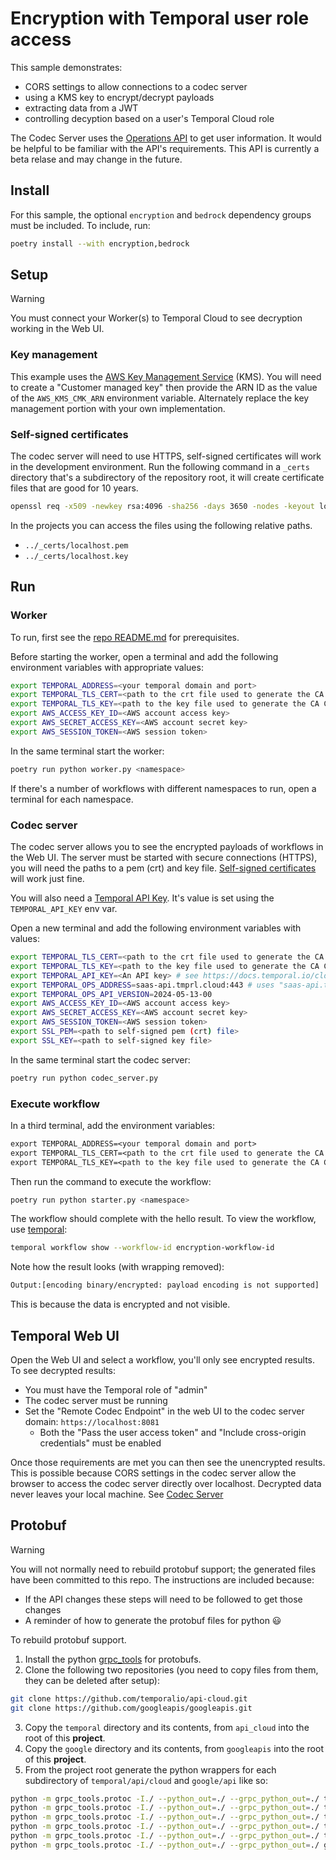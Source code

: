 # Encryption with Temporal user role access

This sample demonstrates:

- CORS settings to allow connections to a codec server
- using a KMS key to encrypt/decrypt payloads
- extracting data from a JWT
- controlling decyption based on a user's Temporal Cloud role

The Codec Server uses the [Operations API](https://docs.temporal.io/ops) to get user information. It would be helpful to be familiar with the API's requirements. This API is currently a beta relase and may change in the future.

## Install

For this sample, the optional `encryption` and `bedrock` dependency groups must be included. To include, run:

```sh
poetry install --with encryption,bedrock
```

## Setup

> [!WARNING]
> You must connect your Worker(s) to Temporal Cloud to see decryption working in the Web UI.

### Key management

This example uses the [AWS Key Management Service](https://aws.amazon.com/kms/) (KMS). You will need
to create a "Customer managed key" then provide the ARN ID as the value of the `AWS_KMS_CMK_ARN`
environment variable. Alternately replace the key management portion with your own implementation.

### Self-signed certificates

The codec server will need to use HTTPS, self-signed certificates will work in the development
environment. Run the following command in a `_certs` directory that's a subdirectory of the
repository root, it will create certificate files that are good for 10 years.

```sh
openssl req -x509 -newkey rsa:4096 -sha256 -days 3650 -nodes -keyout localhost.key -out localhost.pem -subj "/CN=localhost"
```

In the projects you can access the files using the following relative paths.

- `../_certs/localhost.pem`
- `../_certs/localhost.key`

## Run

### Worker

To run, first see the [repo README.md](../README.md) for prerequisites.

Before starting the worker, open a terminal and add the following environment variables with
appropriate values:

```sh
export TEMPORAL_ADDRESS=<your temporal domain and port>
export TEMPORAL_TLS_CERT=<path to the crt file used to generate the CA Certificate for the temporal namespace>
export TEMPORAL_TLS_KEY=<path to the key file used to generate the CA Certificate for the temporal namespace>
export AWS_ACCESS_KEY_ID=<AWS account access key>
export AWS_SECRET_ACCESS_KEY=<AWS account secret key>
export AWS_SESSION_TOKEN=<AWS session token>
```

In the same terminal start the worker:

```sh
poetry run python worker.py <namespace>
```

If there's a number of workflows with different namespaces to run, open a terminal for each namespace.

### Codec server

The codec server allows you to see the encrypted payloads of workflows in the Web UI. The server
must be started with secure connections (HTTPS), you will need the paths to a pem (crt) and key
file. [Self-signed certificates](#self-signed-certificates) will work just fine.

You will also need a [Temporal API Key](https://docs.temporal.io/cloud/api-keys#generate-an-api-key). It's value is set using the `TEMPORAL_API_KEY` env var.

Open a new terminal and add the following environment variables with values:

```sh
export TEMPORAL_TLS_CERT=<path to the crt file used to generate the CA Certificate for the namespace>
export TEMPORAL_TLS_KEY=<path to the key file used to generate the CA Certificate for the namespace>
export TEMPORAL_API_KEY=<An API key> # see https://docs.temporal.io/cloud/tcld/apikey#create
export TEMPORAL_OPS_ADDRESS=saas-api.tmprl.cloud:443 # uses "saas-api.tmprl.cloud:443" if not provided
export TEMPORAL_OPS_API_VERSION=2024-05-13-00
export AWS_ACCESS_KEY_ID=<AWS account access key>
export AWS_SECRET_ACCESS_KEY=<AWS account secret key>
export AWS_SESSION_TOKEN=<AWS session token>
export SSL_PEM=<path to self-signed pem (crt) file>
export SSL_KEY=<path to self-signed key file>
```

In the same terminal start the codec server:

```sh
poetry run python codec_server.py
```

### Execute workflow

In a third terminal, add the environment variables:

```txt
export TEMPORAL_ADDRESS=<your temporal domain and port>
export TEMPORAL_TLS_CERT=<path to the crt file used to generate the CA Certificate for the namespace>
export TEMPORAL_TLS_KEY=<path to the key file used to generate the CA Certificate for the namespace>
```

Then run the command to execute the workflow:

```sh
poetry run python starter.py <namespace>
```

The workflow should complete with the hello result. To view the workflow, use [temporal](https://docs.temporal.io/cli):

```sh
temporal workflow show --workflow-id encryption-workflow-id
```

Note how the result looks (with wrapping removed):

```txt
Output:[encoding binary/encrypted: payload encoding is not supported]
```

This is because the data is encrypted and not visible.

## Temporal Web UI

Open the Web UI and select a workflow, you'll only see encrypted results. To see decrypted results:

- You must have the Temporal role of "admin"
- The codec server must be running
- Set the "Remote Codec Endpoint" in the web UI to the codec server domain: `https://localhost:8081`
  - Both the "Pass the user access token" and "Include cross-origin credentials" must be enabled

Once those requirements are met you can then see the unencrypted results. This is possible because
CORS settings in the codec server allow the browser to access the codec server directly over
localhost. Decrypted data never leaves your local machine. See [Codec
Server](https://docs.temporal.io/production-deployment/data-encryption)

## Protobuf

> [!WARNING]
> You will not normally need to rebuild protobuf support; the generated files have been committed to
> this repo. The instructions are included because:
> - If the API changes these steps will need to be followed to get those changes
> - A reminder of how to generate the protobuf files for python 😃

To rebuild protobuf support.

1. Install the python [grpc_tools](https://grpc.io/docs/languages/python/quickstart/) for protobufs.
1. Clone the following two repositories (you need to copy files from them, they can be deleted after
   setup):

```sh
git clone https://github.com/temporalio/api-cloud.git
git clone https://github.com/googleapis/googleapis.git
```

3. Copy the `temporal` directory and its contents, from `api_cloud` into the root of this **project**.
1. Copy the `google` directory and its contents, from `googleapis` into the root of this
   **project**.
1. From the project root generate the python wrappers for each subdirectory of `temporal/api/cloud`
   and `google/api` like so:

```sh
python -m grpc_tools.protoc -I./ --python_out=./ --grpc_python_out=./ temporal/api/cloud/cloudservice/v1/*.proto
python -m grpc_tools.protoc -I./ --python_out=./ --grpc_python_out=./ temporal/api/cloud/identity/v1/*.proto
python -m grpc_tools.protoc -I./ --python_out=./ --grpc_python_out=./ temporal/api/cloud/namespace/v1/*.proto
python -m grpc_tools.protoc -I./ --python_out=./ --grpc_python_out=./ temporal/api/cloud/operation/v1/*.proto
python -m grpc_tools.protoc -I./ --python_out=./ --grpc_python_out=./ temporal/api/cloud/region/v1/*.proto
python -m grpc_tools.protoc -I./ --python_out=./ --grpc_python_out=./ google/api/*.proto
```
